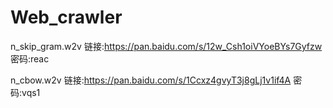 # Web_crawler
n_skip_gram.w2v 链接:https://pan.baidu.com/s/12w_Csh1oiVYoeBYs7Gyfzw  密码:reac

n_cbow.w2v 链接:https://pan.baidu.com/s/1Ccxz4gvyT3j8gLj1v1if4A  密码:vqs1

